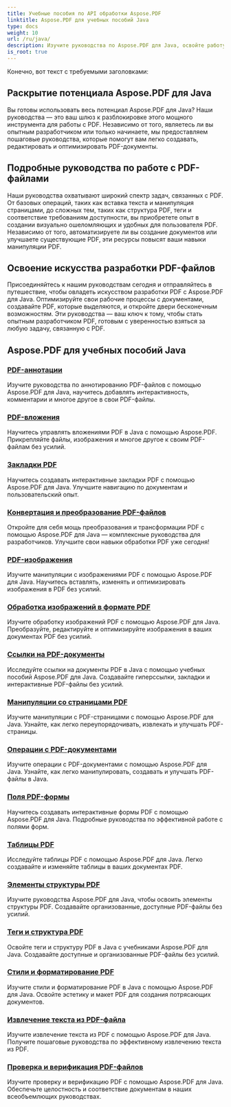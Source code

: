 ```yaml
---
title: Учебные пособия по API обработки Aspose.PDF
linktitle: Aspose.PDF для учебных пособий Java
type: docs
weight: 10
url: /ru/java/
description: Изучите руководства по Aspose.PDF для Java, освойте работу с PDF-файлами и используйте его возможности для удобного создания, редактирования и оптимизации PDF-файлов.
is_root: true
---
```

Конечно, вот текст с требуемыми заголовками:

## Раскрытие потенциала Aspose.PDF для Java

Вы готовы использовать весь потенциал Aspose.PDF для Java? Наши руководства — это ваш шлюз к разблокировке этого мощного инструмента для работы с PDF. Независимо от того, являетесь ли вы опытным разработчиком или только начинаете, мы предоставляем пошаговые руководства, которые помогут вам легко создавать, редактировать и оптимизировать PDF-документы.

## Подробные руководства по работе с PDF-файлами

Наши руководства охватывают широкий спектр задач, связанных с PDF. От базовых операций, таких как вставка текста и манипуляция страницами, до сложных тем, таких как структура PDF, теги и соответствие требованиям доступности, вы приобретете опыт в создании визуально ошеломляющих и удобных для пользователя PDF. Независимо от того, автоматизируете ли вы создание документов или улучшаете существующие PDF, эти ресурсы повысят ваши навыки манипуляции PDF.

## Освоение искусства разработки PDF-файлов

Присоединяйтесь к нашим руководствам сегодня и отправляйтесь в путешествие, чтобы овладеть искусством разработки PDF с Aspose.PDF для Java. Оптимизируйте свои рабочие процессы с документами, создавайте PDF, которые выделяются, и откройте двери бесконечным возможностям. Эти руководства — ваш ключ к тому, чтобы стать опытным разработчиком PDF, готовым с уверенностью взяться за любую задачу, связанную с PDF.

## Aspose.PDF для учебных пособий Java

### [PDF-аннотации](./pdf-annotations/)
Изучите руководства по аннотированию PDF-файлов с помощью Aspose.PDF для Java, научитесь добавлять интерактивность, комментарии и многое другое в свои PDF-файлы.
### [PDF-вложения](./pdf-attachments/)
Научитесь управлять вложениями PDF в Java с помощью Aspose.PDF. Прикрепляйте файлы, изображения и многое другое к своим PDF-файлам без усилий.
### [Закладки PDF](./pdf-bookmarks/)
Научитесь создавать интерактивные закладки PDF с помощью Aspose.PDF для Java. Улучшите навигацию по документам и пользовательский опыт.
### [Конвертация и преобразование PDF-файлов](./pdf-conversion-transformation/)
Откройте для себя мощь преобразования и трансформации PDF с помощью Aspose.PDF для Java — комплексные руководства для разработчиков. Улучшите свои навыки обработки PDF уже сегодня!
### [PDF-изображения](./pdf-images/)
Изучите манипуляции с изображениями PDF с помощью Aspose.PDF для Java. Научитесь вставлять, изменять и оптимизировать изображения в PDF без усилий.
### [Обработка изображений в формате PDF](./pdf-image-manipulation/)
Изучите обработку изображений PDF с помощью Aspose.PDF для Java. Преобразуйте, редактируйте и оптимизируйте изображения в ваших документах PDF без усилий.
### [Ссылки на PDF-документы](./pdf-document-links/)
Исследуйте ссылки на документы PDF в Java с помощью учебных пособий Aspose.PDF для Java. Создавайте гиперссылки, закладки и интерактивные PDF-файлы без усилий.
### [Манипуляции со страницами PDF](./pdf-page-manipulation/)
Изучите манипуляции с PDF-страницами с помощью Aspose.PDF для Java. Узнайте, как легко переупорядочивать, извлекать и улучшать PDF-страницы.
### [Операции с PDF-документами](./pdf-document-operations/)
Изучите операции с PDF-документами с помощью Aspose.PDF для Java. Узнайте, как легко манипулировать, создавать и улучшать PDF-файлы в Java.
### [Поля PDF-формы](./pdf-form-fields/)
Научитесь создавать интерактивные формы PDF с помощью Aspose.PDF для Java. Подробные руководства по эффективной работе с полями форм.
### [Таблицы PDF](./pdf-tables/)
Исследуйте таблицы PDF с помощью Aspose.PDF для Java. Легко создавайте и изменяйте таблицы в ваших документах PDF. 
### [Элементы структуры PDF](./pdf-structure-elements/)
Изучите руководства Aspose.PDF для Java, чтобы освоить элементы структуры PDF. Создавайте организованные, доступные PDF-файлы без усилий.
### [Теги и структура PDF](./pdf-tags-and-structure/)
Освойте теги и структуру PDF в Java с учебниками Aspose.PDF для Java. Создавайте доступные и организованные PDF-файлы без усилий.
### [Стили и форматирование PDF](./pdf-styles-and-formatting/)
Изучите стили и форматирование PDF в Java с помощью Aspose.PDF для Java. Освойте эстетику и макет PDF для создания потрясающих документов.
### [Извлечение текста из PDF-файла](./pdf-text-extraction/)
Изучите извлечение текста из PDF с помощью Aspose.PDF для Java. Получите пошаговые руководства по эффективному извлечению текста из PDF.
### [Проверка и верификация PDF-файлов](./pdf-validation-and-verification/)
Изучите проверку и верификацию PDF с помощью Aspose.PDF для Java. Обеспечьте целостность и соответствие документам в наших всеобъемлющих руководствах.